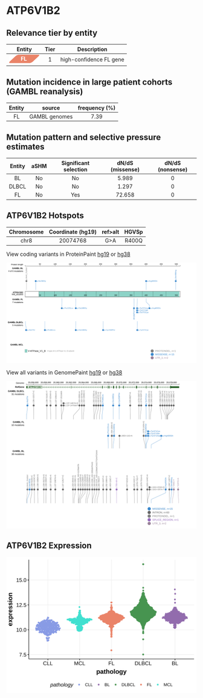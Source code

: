 # ATP6V1B2

## Relevance tier by entity

|Entity|Tier|Description            |
|:------:|:----:|-----------------------|
|![FL](images/icons/FL_tier1.png)    |1   |high-confidence FL gene|

## Mutation incidence in large patient cohorts (GAMBL reanalysis)

|Entity|source       |frequency (%)|
|:------:|:-------------:|:-------------:|
|FL    |GAMBL genomes|7.39         |

## Mutation pattern and selective pressure estimates

|Entity|aSHM|Significant selection|dN/dS (missense)|dN/dS (nonsense)|
|:------:|:----:|:---------------------:|:----------------:|:----------------:|
|BL    |No  |No                   | 5.989          |0               |
|DLBCL |No  |No                   | 1.297          |0               |
|FL    |No  |Yes                  |72.658          |0               |




 ## ATP6V1B2 Hotspots

| Chromosome |Coordinate (hg19) | ref>alt | HGVSp | 
 | :---:| :---: | :--: | :---: |
| chr8 | 20074768 | G>A | R400Q |

View coding variants in ProteinPaint [hg19](https://morinlab.github.io/LLMPP/GAMBL/ATP6V1B2_protein.html)  or [hg38](https://morinlab.github.io/LLMPP/GAMBL/ATP6V1B2_protein_hg38.html)

![image](images/proteinpaint/ATP6V1B2_NM_001693.svg)

View all variants in GenomePaint [hg19](https://morinlab.github.io/LLMPP/GAMBL/ATP6V1B2.html)  or [hg38](https://morinlab.github.io/LLMPP/GAMBL/ATP6V1B2_hg38.html)

![image](images/proteinpaint/ATP6V1B2.svg)
## ATP6V1B2 Expression
![image](images/gene_expression/ATP6V1B2_by_pathology.svg)
<!-- ORIGIN: okosunRecurrentMTORC1activatingRRAGC2016a -->
<!-- FL: okosunRecurrentMTORC1activatingRRAGC2016a -->
